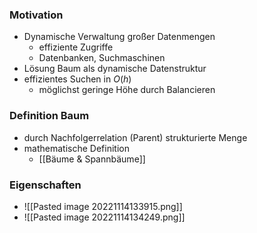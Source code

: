 ### Motivation
+ Dynamische Verwaltung großer Datenmengen
	+ effiziente Zugriffe
	+ Datenbanken, Suchmaschinen
+ Lösung Baum als dynamische Datenstruktur
+ effizientes Suchen in $O(h)$
	+ möglichst geringe Höhe durch Balancieren

### Definition Baum
+ durch Nachfolgerrelation (Parent) strukturierte Menge
+ mathematische Definition
	+ [[Bäume & Spannbäume]]

### Eigenschaften
+ ![[Pasted image 20221114133915.png]]
+ ![[Pasted image 20221114134249.png]]